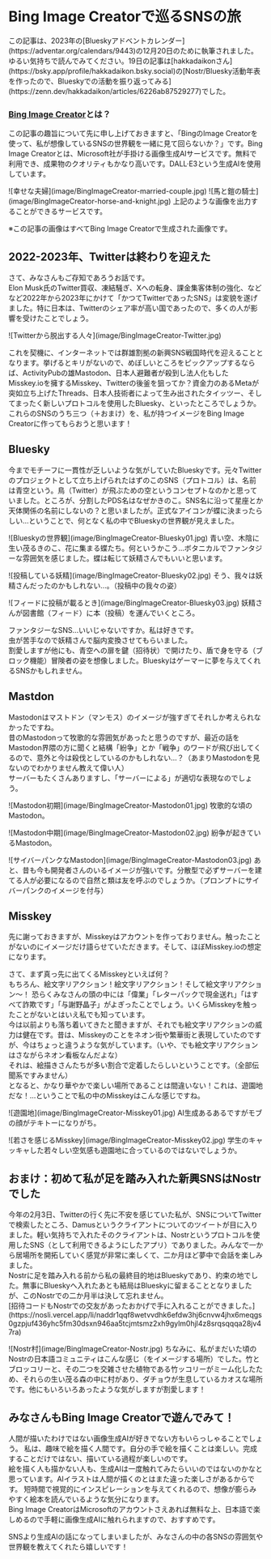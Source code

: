 # Bing Image Creatorで巡るSNSの旅

<p>この記事は、2023年の[Blueskyアドベントカレンダー](https://adventar.org/calendars/9443)の12月20日のために執筆されました。ゆるい気持ちで読んでみてください。19日の記事は[hakkadaikonさん](https://bsky.app/profile/hakkadaikon.bsky.social)の[Nostr/Bluesky活動年表を作ったので、Blueskyでの活動を振り返ってみる](https://zenn.dev/hakkadaikon/articles/6226ab87529277)でした。</p>

### [Bing Image Creator](https://www.bing.com/images/create)とは？
<p>この記事の趣旨について先に申し上げておきますと、「BingのImage Creatorを使って、私が想像しているSNSの世界観を一緒に見て回らないか？」です。Bing Image Creatorとは、Microsoft社が手掛ける画像生成AIサービスです。無料で利用でき、成果物のクオリティもかなり高いです。DALL·E3という生成AIを使用しています。</p>

<p>![幸せな夫婦](image/BingImageCreator-married-couple.jpg)
![馬と鎧の騎士](image/BingImageCreator-horse-and-knight.jpg)
上記のような画像を出力することができるサービスです。</p>

<p>※この記事の画像はすべてBing Image Creatorで生成された画像です。</p>

## 2022-2023年、Twitterは終わりを迎えた
<p>さて、みなさんもご存知であろうお話です。<br />
Elon Musk氏のTwitter買収、凍結騒ぎ、Xへの転身、課金集客体制の強化、などなど2022年から2023年にかけて「かつてTwitterであったSNS」は変貌を遂げました。特に日本は、Twitterのシェア率が高い国であったので、多くの人が影響を受けたことでしょう。</p>

<p>![Twitterから脱出する人々](image/BingImageCreator-Twitter.jpg)</p>

<p>これを契機に、インターネットでは群雄割拠の新興SNS戦国時代を迎えることとなります。挙げるとキリがないので、めぼしいところをピックアップするならば、ActivityPubの雄Mastodon、日本人避難者が殺到し法人化もしたMisskey.ioを擁するMisskey、Twitterの後釜を狙ってか？資金力のあるMetaが突如立ち上げたThreads、日本人技術者によって生み出されたタイッツー、そしてまったく新しいプロトコルを使用したBluesky、といったところでしょうか。<br />
これらのSNSのうち三つ（＋おまけ）を、私が持つイメージをBing Image Creatorに作ってもらおうと思います！</p>

## Bluesky
<p>今までモチーフに一貫性が乏しいような気がしていたBlueskyです。元々Twitterのプロジェクトとして立ち上げられたはずのこのSNS（プロトコル）は、名前は青空という。鳥（Twitter）が飛ぶための空というコンセプトなのかと思っていました。ところが、分割したPDS名はなぜかきのこ。SNS名に沿って星座とか天体関係の名前にしないの？と思いましたが。正式なアイコンが蝶に決まったらしい…ということで、何となく私の中でBlueskyの世界観が見えました。</p>

<p>![Blueskyの世界観](image/BingImageCreator-Bluesky01.jpg)
青い空、木陰に生い茂るきのこ、花に集まる蝶たち。何というかこう…ボタニカルでファンタジーな雰囲気を感じました。蝶は転じて妖精さんでもいいと思います。</p>

<p>![投稿している妖精](image/BingImageCreator-Bluesky02.jpg)
そう、我々は妖精さんだったのかもしれない…。（投稿中の我々の姿）</p>

<p>![フィードに投稿が載るとき](image/BingImageCreator-Bluesky03.jpg)
妖精さんが図書館（フィード）に本（投稿）を運んでいくところ。</p>

<p>ファンタジーなSNS…いいじゃないですか。私は好きです。<br />
虫が苦手なので妖精さんで脳内変換させてもらいました。<br />
割愛しますが他にも、青空への扉を鍵（招待状）で開けたり、盾で身を守る（ブロック機能）冒険者の姿を想像しました。Blueskyはゲーマーに夢を与えてくれるSNSかもしれません。</p>

## Mastdon
<p>Mastodonはマストドン（マンモス）のイメージが強すぎてそれしか考えられなかったですね。<br />
昔のMastodonって牧歌的な雰囲気があったと思うのですが、最近の話をMastodon界隈の方に聞くと結構「紛争」とか「戦争」のワードが飛び出してくるので、意外と今は殺伐としているのかもしれない…？（あまりMastodonを見ないのでわかりません教えて偉い人）<br />
サーバーもたくさんありますし、「サーバーによる」が適切な表現なのでしょう。</p>

<p>![Mastodon初期](image/BingImageCreator-Mastodon01.jpg)
牧歌的な頃のMastodon。</p>

<p>![Mastodon中期](image/BingImageCreator-Mastodon02.jpg)
紛争が起きているMastodon。</p>

<p>![サイバーパンクなMastodon](image/BingImageCreator-Mastodon03.jpg)
あと、昔も今も開発者さんのいるイメージが強いです。分散型で必ずサーバーを建てる人が必要になるので自然と類は友を呼ぶのでしょうか。（プロンプトにサイバーパンクのイメージを付与）</p>

## Misskey
<p>先に謝っておきますが、Misskeyはアカウントを作っておりません。触ったことがないのにイメージだけ語らせていただきます。そして、ほぼMisskey.ioの想定になります。</p>

<p>さて、まず真っ先に出てくるMisskeyといえば何？<br />
もちろん、絵文字リアクション！絵文字リアクション！そして絵文字リアクション〜！
恐らくみなさんの頭の中には「偉業」「レターパックで現金送れ」「はすべて詐欺です」「与謝野晶子」がよぎったことでしょう。いくらMisskeyを触ったことがないとはいえ私でも知っています。<br />
今は以前よりも落ち着いてきたと聞きますが、それでも絵文字リアクションの威力は健在です。昔は、Misskeyのことをネオン街や繁華街と表現していたのですが、今はちょっと違うような気がしています。（いや、でも絵文字リアクションはさながらネオン看板なんだよな）<br />
それは、絵描きさんたちが多い割合で定着したらしいということです。（全部伝聞系ですみません）<br />
となると、かなり華やかで楽しい場所であることは間違いない！これは、遊園地だな！…ということで私の中のMisskeyはこんな感じですね。</p>

<p>![遊園地](image/BingImageCreator-Misskey01.jpg)
AI生成あるあるですがモブの顔がテキトーになりがち。</p>

<p>![若さを感じるMisskey](image/BingImageCreator-Misskey02.jpg)
学生のキャッキャした若々しい空気感も遊園地に合っているのではないでしょうか。</p>

## おまけ：初めて私が足を踏み入れた新興SNSはNostrでした
<p>今年の2月3日、Twitterの行く先に不安を感じていた私が、SNSについてTwitterで検索したところ、Damusというクライアントについてのツイートが目に入りました。軽い気持ちで入れたそのクライアントは、Nostrというプロトコルを使用したSNS（として利用できるようにしたアプリ）でありました。みんなで一から居場所を開拓していく感覚が非常に楽しくて、二か月ほど夢中で会話を楽しみました。<br />
Nostrに足を踏み入れる前から私の最終目的地はBlueskyであり、約束の地でした。無事にBlueskyへ入れたあとも結局はBlueskyに留まることとなりましたが、このNostrでの二か月半は決して忘れません。<br />
[招待コードもNostrでの交友があったおかげで手に入れることができました。](https://nosli.vercel.app/li/naddr1qqf8wetvvdhk6efdw3hj6cnvw4jhx6meqgs0gzpjuf436yhc5fm30dsxn946aa5tcjmtsmz2xh9gylm0hjl4z8srqsqqqa28jv47ra)</p>

<p>![Nostr村](image/BingImageCreator-Nostr.jpg)
ちなみに、私がまだいた頃のNostrの日本語コミュニティはこんな感じ（をイメージする場所）でした。竹とブロッコリーと、その二つを交雑させた植物である竹ッコリーがミーム化したため、それらの生い茂る森の中に村があり、ダチョウが生息しているカオスな場所です。他にもいろいろあったような気がしますが割愛します！</p>

## みなさんもBing Image Creatorで遊んでみて！
<p>人間が描いたわけではない画像生成AIが好きでない方もいらっしゃることでしょう。
私は、趣味で絵を描く人間です。自分の手で絵を描くことは楽しい。完成することだけではない、描いている過程が楽しいのです。<br />
絵を描く人も描かない人も、生成AIは一度触れてみたらいいのではないのかなと思っています。AIイラストは人間が描くのとはまた違った楽しさがあるからです。
短時間で視覚的にインスピレーションを与えてくれるので、想像が膨らみやすく絵本を読んでいるような気分になります。<br />
Bing Image CreatorはMicrosoftのアカウントさえあれば無料な上、日本語で楽しめるので手軽に画像生成AIに触れられますので、おすすめです。</p>

<p>SNSより生成AIの話になってしまいましたが、みなさんの中の各SNSの雰囲気や世界観を教えてくれたら嬉しいです！</p>